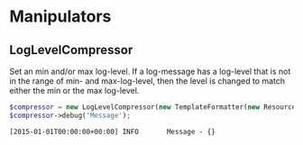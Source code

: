 # Manipulators

## LogLevelCompressor

Set an min and/or max log-level. If a log-message has a log-level that is not in the range of min- and max-log-level, then the level is changed to match either the min or the max log-level.

```php
$compressor = new LogLevelCompressor(new TemplateFormatter(new ResourceLogger(STDOUT)), LogLevel::INFO, LogLevel::CRITICAL);
$compressor->debug('Message');
```

```
[2015-01-01T00:00:00+00:00] INFO       Message - {}
```
